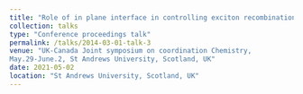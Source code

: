 ```yaml
---
title: "Role of in plane interface in controlling exciton recombination and enhanced photocatalytic properties"
collection: talks
type: "Conference proceedings talk"
permalink: /talks/2014-03-01-talk-3
venue: "UK-Canada Joint symposium on coordination Chemistry,
May.29-June.2, St Andrews University, Scotland, UK"
date: 2021-05-02
location: "St Andrews University, Scotland, UK"
---
```


